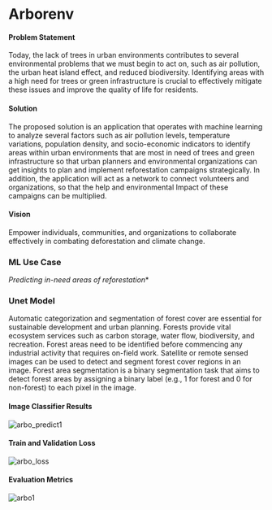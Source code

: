 # Arborenv

#### Problem Statement

Today, the lack of trees in urban environments contributes to several environmental problems that we must begin to act on, such as air pollution, the urban heat island effect, and reduced biodiversity. Identifying areas with a high need for trees or green infrastructure is crucial to effectively mitigate these issues and improve the quality of life for residents.

#### Solution

The proposed solution is an application that operates with machine learning to analyze several factors such as air pollution levels, temperature variations, population density, and socio-economic indicators to identify areas within urban environments that are most in need of trees and green infrastructure so that urban planners and environmental organizations can get insights to plan and implement reforestation campaigns strategically.​
In addition, the application will act as a network to connect volunteers and organizations, so that the help and environmental Impact of these campaigns can be multiplied.

#### Vision

Empower individuals, communities, and organizations to collaborate effectively in combating deforestation and climate change.

### ML Use Case

*Predicting in-need areas of reforestation**

### Unet Model

Automatic categorization and segmentation of forest cover are essential for sustainable development and urban planning.
Forests provide vital ecosystem services such as carbon storage, water flow, biodiversity, and recreation.
Forest areas need to be identified before commencing any industrial activity that requires on-field work.
Satellite or remote sensed images can be used to detect and segment forest cover regions in an image.
Forest area segmentation is a binary segmentation task that aims to detect forest areas by assigning a binary label (e.g., 1 for forest and 0 for non-forest) to each pixel in the image.

#### Image Classifier Results

![arbo_predict1](https://github.com/user-attachments/assets/14e51133-adae-4fdc-85d9-1dc73d3171cd)

#### Train and Validation Loss
![arbo_loss](https://github.com/user-attachments/assets/714714fb-e94e-4c1b-9a22-4f767f6c78f7)

#### Evaluation Metrics
![arbo1](https://github.com/user-attachments/assets/6876f01f-dae6-412d-a986-2d6267198a23)

